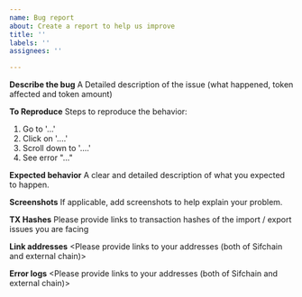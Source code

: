 ```yaml
---
name: Bug report
about: Create a report to help us improve
title: ''
labels: ''
assignees: ''

---
```


**Describe the bug**
A Detailed description of the issue (what happened, token affected and token amount)

**To Reproduce**
Steps to reproduce the behavior:
1. Go to '...'
2. Click on '....'
3. Scroll down to '....'
4. See error "..."

**Expected behavior**
A clear and detailed description of what you expected to happen.

**Screenshots**
If applicable, add screenshots to help explain your problem.

**TX Hashes**
Please provide links to transaction hashes of the import / export issues you are facing

**Link addresses**
<Please provide links to your addresses (both of Sifchain and external chain)>

**Error logs**
<Please provide links to your addresses (both of Sifchain and external chain)>
